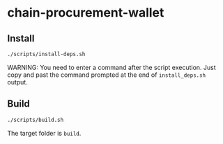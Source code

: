 # chain-procurement-wallet

## Install

```bash
./scripts/install-deps.sh
```

WARNING: You need to enter a command after the script execution. Just copy and past the command prompted at the end of `install_deps.sh` output.

## Build

```bash
./scripts/build.sh
```

The target folder is `build`.